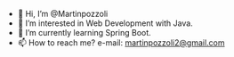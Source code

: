 - 👋 Hi, I’m @Martinpozzoli
- 👀 I’m interested in Web Development with Java.
- 🌱 I’m currently learning Spring Boot.
- 📫 How to reach me? e-mail: martinpozzoli2@gmail.com

